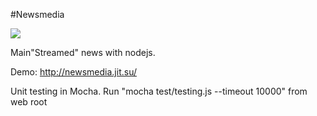 #Newsmedia

![](http://www.4khdwallpapers.com/wp-content/uploads/2014/04/newspaper-wallpaper-4.jpg)

Main"Streamed" news with nodejs. 

Demo: http://newsmedia.jit.su/

Unit testing in Mocha.  Run "mocha test/testing.js --timeout 10000" from web root
